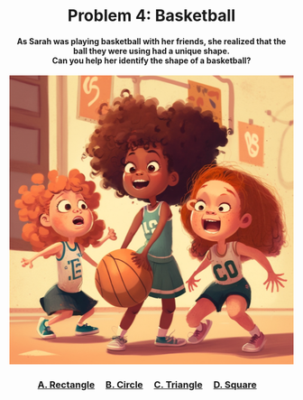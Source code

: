 <h1 align="center">
Problem 4: Basketball
</h1>

<h4 align="center">
As Sarah was playing basketball with her friends, she realized that the ball they were using had a unique shape.<br/>Can you help her identify the shape of a basketball?
</h4>

<p align="center">
<img src="ball.png" height="512"/>
</p>

<h3 align="center"><span><a href="https://raw.githubusercontent.com/rain1024/math/main/assets/lose0.png">A. Rectangle</a></span>&nbsp;&nbsp;&nbsp;&nbsp;
<span><a href="https://raw.githubusercontent.com/rain1024/math/main/assets/win0.png">B. Circle</a></span>&nbsp;&nbsp;&nbsp;&nbsp;
<span><a href="https://raw.githubusercontent.com/rain1024/math/main/assets/lose0.png">C. Triangle</a></span>&nbsp;&nbsp;&nbsp;&nbsp;
<span><a href="https://raw.githubusercontent.com/rain1024/math/main/assets/lose0.png">D. Square</a></span>&nbsp;&nbsp;&nbsp;&nbsp;
</h3>